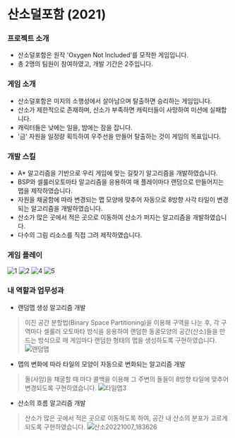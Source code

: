 # 산소덜포함 (2021)

### 프로젝트 소개
- 산소덜포함은 원작 'Oxygen Not Included'를 모작한 게임입니다.
- 총 2명의 팀원이 참여하였고, 개발 기간은 2주입니다.


### 게임 소개
- 산소덜포함은 미지의 소행성에서 살아남으며 탈출하면 승리하는 게임입니다.
- 산소가 제한적으로 존재하며, 산소가 부족하면 캐릭터들이 사망하여 미션에 실패합니다.
- 캐릭터들은 낮에는 일을, 밤에는 잠을 잡니다.
- '금' 자원을 일정량 획득하여 우주선을 만들어 탈출하는 것이 게임의 목표입니다.


### 개발 스킬
- A* 알고리즘을 기반으로 우리 게임에 맞는 길찾기 알고리즘을 개발하였습니다.
- BSP와 셀룰러오토마타 알고리즘을 응용하여 매 플레이마다 랜덤으로 만들어지는 맵을 제작하였습니다.
- 자원을 채굴함에 따라 변경되는 맵 모양에 맞추어 자동으로 8방향 사각 타일이 변경되는 알고리즘을 개발하였습니다.
- 산소가 많은 곳에서 적은 곳으로 이동하여 산소가 퍼지는 알고리즘을 개발하였습니다.
- 다수의 그림 리소스를 직접 그려 제작하였습니다.


### 게임 플레이
![1](https://user-images.githubusercontent.com/70570420/183586761-2220b2eb-760e-4f83-b04a-66ab68b9ede4.PNG)
![2](https://user-images.githubusercontent.com/70570420/183586784-569239cf-a2b8-4b3e-9eb1-b30c885ffb6e.PNG)
![4](https://user-images.githubusercontent.com/70570420/183586800-f3023abf-cba5-42e0-af93-91ac488a0d33.png)
![5](https://user-images.githubusercontent.com/70570420/183586812-0f564d74-f7ce-4fe7-82af-5ecbaa745064.PNG)


### 내 역할과 업무성과
 - 랜덤맵 생성 알고리즘 개발
 > 이진 공간 분할법(Binary Space Partitioning)을 이용해 구역을 나눈 후, 각 구역마다 셀룰러 오토마타 방식을 응용하여 랜덤한 동굴모양의 공간(산소)들을 만드는 방식으로 매 게임마다 랜덤한 형태의 맵을 생성하도록 구현하였습니다.
![랜덤맵](https://user-images.githubusercontent.com/70570420/194479565-72d3ccac-2c69-4a0e-a363-94e6ee0aff1b.png)

- 맵의 변화에 따라 타일의 모양이 자동으로 변화되는 알고리즘 개발
> 돌(사암)을 채굴할 때 마다 콜백을 이용해 그 주변의 돌들이 8방향 타일에 맞추어 변경되도록 구현하였습니다.
![타일맵3](https://user-images.githubusercontent.com/70570420/194478827-e82bda2e-1bba-463a-a0d0-abf6b6573b31.png)

- 산소의 흐름 알고리즘 개발
> 산소가 많은 곳에서 적은 곳으로 이동하도록 하여, 공간 내 산소의 분포가 고르게 되도록 구현하였습니다.
![산소20221007_183626](https://user-images.githubusercontent.com/70570420/194523466-19c0a789-9985-4804-9080-9df7041a914d.gif)
